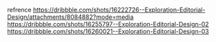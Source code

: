 refrence
https://dribbble.com/shots/16222726--Exploration-Editorial-Design/attachments/8084882?mode=media
https://dribbble.com/shots/16255797--Exploration-Editorial-Design-02
https://dribbble.com/shots/16260021--Exploration-Editorial-Design-03
